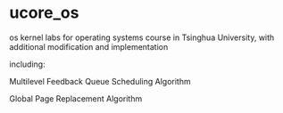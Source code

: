 # ucore_os
os kernel labs for operating systems course in Tsinghua University, with additional modification and implementation


including:


Multilevel Feedback Queue Scheduling Algorithm


Global Page Replacement Algorithm 
